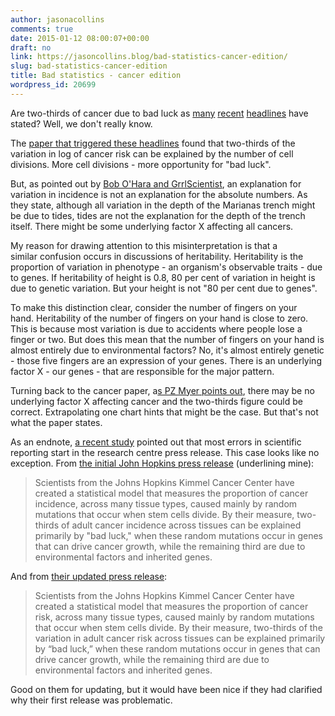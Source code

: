 ```yaml
---
author: jasonacollins
comments: true
date: 2015-01-12 08:00:07+00:00
draft: no
link: https://jasoncollins.blog/bad-statistics-cancer-edition/
slug: bad-statistics-cancer-edition
title: Bad statistics - cancer edition
wordpress_id: 20699
---
```


Are two-thirds of cancer due to bad luck as [many](http://www.theguardian.com/society/2015/jan/02/two-thirds-adult-cancers-bad-luck) [recent](http://www.bbc.com/news/health-30641833) [headlines](http://news.yahoo.com/biological-bad-luck-blamed-two-thirds-cancer-cases-190103087.html) have stated? Well, we don't really know.

The [paper that triggered these headlines](http://www.sciencemag.org/content/347/6217/78.abstract) found that two-thirds of the variation in log of cancer risk can be explained by the number of cell divisions. More cell divisions - more opportunity for "bad luck".

But, as pointed out by [Bob O'Hara and GrrlScientist](http://www.theguardian.com/science/grrlscientist/2015/jan/02/bad-luck-bad-journalism-and-cancer-rates?CMP=share_btn_tw), an explanation for variation in incidence is not an explanation for the absolute numbers. As they state, although all variation in the depth of the Marianas trench might be due to tides, tides are not the explanation for the depth of the trench itself. There might be some underlying factor X affecting all cancers.

My reason for drawing attention to this misinterpretation is that a similar confusion occurs in discussions of heritability. Heritability is the proportion of variation in phenotype - an organism's observable traits - due to genes. If heritability of height is 0.8, 80 per cent of variation in height is due to genetic variation. But your height is not "80 per cent due to genes".

To make this distinction clear, consider the number of fingers on your hand. Heritability of the number of fingers on your hand is close to zero. This is because most variation is due to accidents where people lose a finger or two. But does this mean that the number of fingers on your hand is almost entirely due to environmental factors? No, it's almost entirely genetic - those five fingers are an expression of your genes. There is an underlying factor X - our genes - that are responsible for the major pattern.

Turning back to the cancer paper, a[s PZ Myer points out](http://freethoughtblogs.com/pharyngula/2015/01/03/cancer-bad-genes-or-bad-luck/), there may be no underlying factor X affecting cancer and the two-thirds figure could be correct. Extrapolating one chart hints that might be the case. But that's not what the paper states.

As an endnote, [a recent study](http://www.bmj.com/content/349/bmj.g7015) pointed out that most errors in scientific reporting start in the research centre press release. This case looks like no exception. From [the initial John Hopkins press release](http://www.sciencedaily.com/releases/2015/01/150101142318.htm) (underlining mine):


<blockquote>Scientists from the Johns Hopkins Kimmel Cancer Center have created a statistical model that measures the proportion of cancer incidence, across many tissue types, caused mainly by random mutations that occur when stem cells divide. By their measure, two-thirds of adult cancer incidence across tissues can be explained primarily by "bad luck," when these random mutations occur in genes that can drive cancer growth, while the remaining third are due to environmental factors and inherited genes.</blockquote>


And from [their updated press release](http://www.hopkinsmedicine.org/news/media/releases/bad_luck_of_random_mutations_plays_predominant_role_in_cancer_study_shows):


<blockquote>Scientists from the Johns Hopkins Kimmel Cancer Center have created a statistical model that measures the proportion of cancer risk, across many tissue types, caused mainly by random mutations that occur when stem cells divide. By their measure, two-thirds of the variation in adult cancer risk across tissues can be explained primarily by “bad luck,” when these random mutations occur in genes that can drive cancer growth, while the remaining third are due to environmental factors and inherited genes.</blockquote>


Good on them for updating, but it would have been nice if they had clarified why their first release was problematic.
